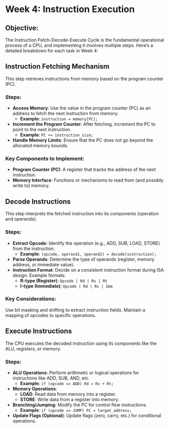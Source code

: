 # Week 4: Instruction Execution
## Objective: 
The Instruction Fetch-Decode-Execute Cycle is the fundamental operational process of a CPU, and implementing it involves multiple steps. Here’s a detailed breakdown for each task in Week 4:

## Instruction Fetching Mechanism
This step retrieves instructions from memory based on the program counter (PC).

### Steps:

- **Access Memory**: Use the value in the program counter (PC) as an address to fetch the next instruction from memory.
  - **Example**: `instruction = memory[PC];`
- **Increment the Program Counter**: After fetching, increment the PC to point to the next instruction.
  - **Example**: `PC += instruction_size;`
- **Handle Memory Limits**: Ensure that the PC does not go beyond the allocated memory bounds.
  
### Key Components to Implement:
- **Program Counter (PC)**: A register that tracks the address of the next instruction.
- **Memory Interface**: Functions or mechanisms to read from (and possibly write to) memory.

##  Decode Instructions
This step interprets the fetched instruction into its components (operation and operands).

### Steps:
- **Extract Opcode**: Identify the operation (e.g., ADD, SUB, LOAD, STORE) from the instruction.
  - **Example**: `(opcode, operand1, operand2) = decode(instruction);`
- **Parse Operands**: Determine the type of operands (register, memory address, or immediate value).
- **Instruction Format**: Decide on a consistent instruction format during ISA design. Example formats:
  - **R-type (Register)**: `Opcode | Rd | Rs | Rt`
  - **I-type (Immediate)**: `Opcode | Rd | Rs | Imm`
 
### Key Considerations:
Use bit masking and shifting to extract instruction fields.
Maintain a mapping of opcodes to specific operations.

##  Execute Instructions
The CPU executes the decoded instruction using its components like the ALU, registers, or memory.

### Steps:
- **ALU Operations**: Perform arithmetic or logical operations for instructions like ADD, SUB, AND, etc.
  - **Example**: `if (opcode == ADD) Rd = Rs + Rt;`
- **Memory Operations**:
   - **LOAD**: Read data from memory into a register.
   - **STORE**: Write data from a register into memory.
- **Branching/Jumping**: Modify the PC for control flow instructions.
   - **Example**: `if (opcode == JUMP) PC = target_address;`
- **Update Flags (Optional)**: Update flags (zero, carry, etc.) for conditional operations.

